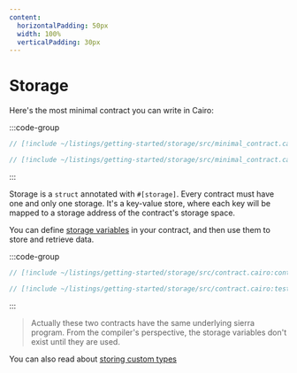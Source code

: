 ```yaml
---
content:
  horizontalPadding: 50px
  width: 100%
  verticalPadding: 30px
---
```


# Storage

Here's the most minimal contract you can write in Cairo:

:::code-group

```rust [contract]
// [!include ~/listings/getting-started/storage/src/minimal_contract.cairo:contract]
```

```rust [tests]
// [!include ~/listings/getting-started/storage/src/minimal_contract.cairo:tests]
```

:::

Storage is a `struct` annotated with `#[storage]`. Every contract must have one and only one storage.
It's a key-value store, where each key will be mapped to a storage address of the contract's storage space.

You can define [storage variables](./variables.md#storage-variables) in your contract, and then use them to store and retrieve data.

:::code-group

```rust [contract]
// [!include ~/listings/getting-started/storage/src/contract.cairo:contract]
```

```rust [tests]
// [!include ~/listings/getting-started/storage/src/contract.cairo:tests]
```

:::

> Actually these two contracts have the same underlying sierra program.
> From the compiler's perspective, the storage variables don't exist until they are used.

You can also read about [storing custom types](./storing-custom-types.md)
